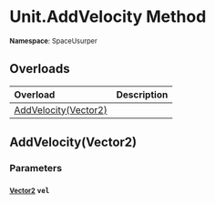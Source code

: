 # Unit.AddVelocity Method

<small>**Namespace**: SpaceUsurper</small>

## Overloads

<div markdown="1" class="member-table">

| Overload | Description |
| :------- | ----------- |
| [AddVelocity(Vector2)](#Vector2_) |  | 

</div>

## AddVelocity(Vector2)
### Parameters
#### <small>[Vector2](https://docs.unity3d.com/ScriptReference/Vector2.html)</small> `vel`

